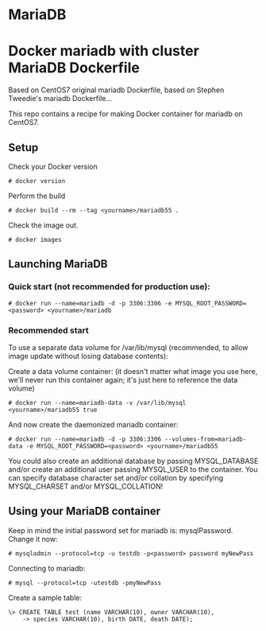 # MariaDB
Docker mariadb with cluster
MariaDB Dockerfile
==================

Based on CentOS7 original mariadb Dockerfile, based on Stephen Tweedie's mariadb Dockerfile...

This repo contains a recipe for making Docker container for mariadb on CentOS7.

Setup
-----

Check your Docker version

    # docker version

Perform the build

    # docker build --rm --tag <yourname>/mariadb55 .

Check the image out.

    # docker images

Launching MariaDB
-----------------

### Quick start (not recommended for production use): ###

    # docker run --name=mariadb -d -p 3306:3306 -e MYSQL_ROOT_PASSWORD=<password> <yourname>/mariadb

### Recommended start ###

To use a separate data volume for /var/lib/mysql (recommended, to allow image update without
losing database contents):

Create a data volume container: (it doesn't matter what image you use
here, we'll never run this container again; it's just here to
reference the data volume)

    # docker run --name=mariadb-data -v /var/lib/mysql <yourname>/mariadb55 true

And now create the daemonized mariadb container:

    # docker run --name=mariadb -d -p 3306:3306 --volumes-from=mariadb-data -e MYSQL_ROOT_PASSWORD=<password> <yourname>/mariadb55

You could also create an additional database by passing MYSQL_DATABASE and/or create an additional user passing MYSQL_USER to the container.
You can specify database character set and/or collation by specifying MYSQL_CHARSET and/or MYSQL_COLLATION!

Using your MariaDB container
----------------------------

Keep in mind the initial password set for mariadb is: mysqlPassword.  Change it now:

    # mysqladmin --protocol=tcp -u testdb -p<password> password myNewPass

Connecting to mariadb:

    # mysql --protocol=tcp -utestdb -pmyNewPass

Create a sample table:

    \> CREATE TABLE test (name VARCHAR(10), owner VARCHAR(10),
        -> species VARCHAR(10), birth DATE, death DATE);
